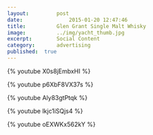 ```yaml
---
layout:			post
date:				2015-01-20 12:47:46
title:			Glen Grant Single Malt Whisky
image:			../img/yacht_thumb.jpg
excerpt:		Social Content
category:		advertising
published:	true
---
```

{% youtube X0s8jEmbxHI %}

{% youtube p6XbF8VX37s %}

{% youtube Aly83gtPtqk %}

{% youtube lkjc1iSQjs4 %}

{% youtube oEXWKx562kY %}
